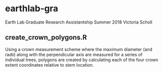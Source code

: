 # earthlab-gra

Earth Lab Graduate Research Assistantship 
Summer 2018 
Victoria Scholl

## create_crown_polygons.R

Using a crown measurement scheme where the maximum diameter (and radii) along with the perpendicular axis are measured for a series of individual trees, polygons are created by calculating each of the four crown extent coordinates relative to stem location. 

